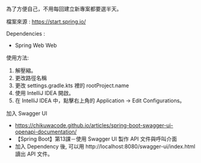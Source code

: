 
為了方便自己，不用每回建立新專案都要選半天。


檔案來源 : https://start.spring.io/

Dependencies :
- Spring Web Web


使用方法:
1. 解壓縮。
2. 更改路徑名稱
3. 更改 settings.gradle.kts 裡的 rootProject.name
4. 使用 IntelliJ IDEA 開啟。
5. 在 IntelliJ IDEA 中，點擊右上角的 Application -> Edit Configurations。


加入 Swagger UI 
- https://chikuwacode.github.io/articles/spring-boot-swagger-ui-openapi-documentation/
- 【Spring Boot】第13課－使用 Swagger UI 製作 API 文件與呼叫介面
- 加入 Dependency 後, 可以用 http://localhost:8080/swagger-ui/index.html 讀出 API 文件。
